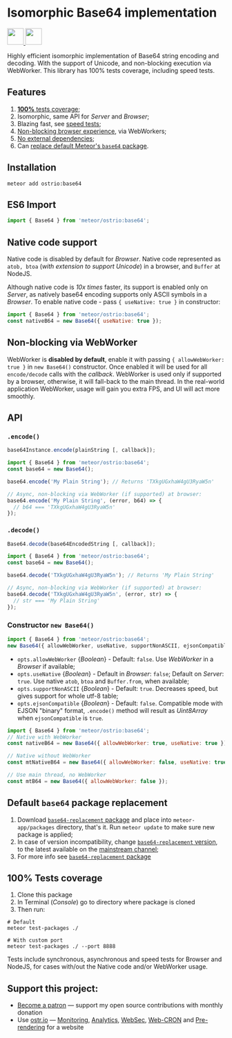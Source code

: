 # Isomorphic Base64 implementation

<a href="https://www.patreon.com/bePatron?u=20396046">
  <img src="https://c5.patreon.com/external/logo/become_a_patron_button@2x.png" height="38">
</a>

<a href="https://ostr.io/info/built-by-developers-for-developers">
  <img src="https://ostr.io/apple-touch-icon-60x60.png" height="38">
</a>

Highly efficient isomorphic implementation of Base64 string encoding and decoding. With the support of Unicode, and non-blocking execution via WebWorker. This library has 100% tests coverage, including speed tests.

## Features

1. [__100%__ tests coverage](https://github.com/VeliovGroup/meteor-base64#100-tests-coverage);
2. Isomorphic, same API for *Server* and *Browser*;
3. Blazing fast, see [speed tests](https://github.com/VeliovGroup/meteor-base64#100-tests-coverage);
4. [Non-blocking browser experience](https://github.com/VeliovGroup/meteor-base64#non-blocking-via-webworker), via WebWorkers;
5. [No external dependencies](https://github.com/VeliovGroup/meteor-base64/blob/master/package.js#L9);
6. Can [replace default Meteor's `base64` package](https://github.com/VeliovGroup/meteor-base64#default-base64-package-replacement).

## Installation

```shell
meteor add ostrio:base64
```

## ES6 Import

```js
import { Base64 } from 'meteor/ostrio:base64';
```

## Native code support

Native code is disabled by default for *Browser*. Native code represented as `atob, btoa` (*with extension to support Unicode*) in a browser, and `Buffer` at NodeJS.

Although native code is *10x times* faster, its support is enabled only on *Server*, as natively base64 encoding supports only ASCII symbols in a *Browser*. To enable native code - pass `{ useNative: true }` in constructor:

```js
import { Base64 } from 'meteor/ostrio:base64';
const nativeB64 = new Base64({ useNative: true });
```

## Non-blocking via WebWorker

WebWorker is __disabled by default__, enable it with passing `{ allowWebWorker: true }` in `new Base64()` constructor. Once enabled it will be used for all `encode/decode` calls with the *callback*. WebWorker is used only if supported by a browser, otherwise, it will fall-back to the main thread. In the real-world application WebWorker, usage will gain you extra FPS, and UI will act more smoothly.

## API

### `.encode()`

```js
base64Instance.encode(plainString [, callback]);
```

```js
import { Base64 } from 'meteor/ostrio:base64';
const base64 = new Base64();

base64.encode('My Plain String'); // Returns 'TXkgUGxhaW4gU3RyaW5n'

// Async, non-blocking via WebWorker (if supported) at browser:
base64.encode('My Plain String', (error, b64) => {
  // b64 === 'TXkgUGxhaW4gU3RyaW5n'
});
```

### `.decode()`

```js
Base64.decode(base64EncodedString [, callback]);
```

```js
import { Base64 } from 'meteor/ostrio:base64';
const base64 = new Base64();

base64.decode('TXkgUGxhaW4gU3RyaW5n'); // Returns 'My Plain String'

// Async, non-blocking via WebWorker (if supported) at browser:
base64.decode('TXkgUGxhaW4gU3RyaW5n', (error, str) => {
  // str === 'My Plain String'
});
```

### Constructor `new Base64()`

```js
import { Base64 } from 'meteor/ostrio:base64';
new Base64({ allowWebWorker, useNative, supportNonASCII, ejsonCompatible });
```

- `opts.allowWebWorker` {*Boolean*} - Default: `false`. Use *WebWorker* in a *Browser* if available;
- `opts.useNative` {*Boolean*} - Default in *Browser*: `false`; Default on *Server*: `true`. Use native `atob`, `btoa` and `Buffer.from`, when available;
- `opts.supportNonASCII` {*Boolean*} - Default: `true`. Decreases speed, but gives support for whole utf-8 table;
- `opts.ejsonCompatible` {*Boolean*} - Default: `false`. Compatible mode with EJSON "binary" format, `.encode()` method will result as *Uint8Array* when `ejsonCompatible` is `true`.

```js
import { Base64 } from 'meteor/ostrio:base64';
// Native with WebWorker
const nativeB64 = new Base64({ allowWebWorker: true, useNative: true });

// Native without WebWorker
const mtNativeB64 = new Base64({ allowWebWorker: false, useNative: true });

// Use main thread, no WebWorker
const mtB64 = new Base64({ allowWebWorker: false });
```

## Default `base64` package replacement

1. Download [`base64-replacement` package](https://github.com/VeliovGroup/meteor-base64-replacement/archive/master.zip) and place into `meteor-app/packages` directory, that's it. Run `meteor update` to make sure new package is applied;
2. In case of version incompatibility, change [`base64-replacement` version](https://github.com/VeliovGroup/meteor-base64-replacement/blob/master/package.js#L3), to the latest available on the [mainstream channel](https://github.com/meteor/meteor/blob/devel/packages/base64/package.js#L3);
3. For more info see [`base64-replacement` package](https://github.com/VeliovGroup/meteor-base64-replacement)

## 100% Tests coverage

1. Clone this package
2. In Terminal (*Console*) go to directory where package is cloned
3. Then run:

```shell
# Default
meteor test-packages ./

# With custom port
meteor test-packages ./ --port 8888
```

Tests include synchronous, asynchronous and speed tests for Browser and NodeJS, for cases with/out the Native code and/or WebWorker usage.

## Support this project:

- [Become a patron](https://www.patreon.com/bePatron?u=20396046) — support my open source contributions with monthly donation
- Use [ostr.io](https://ostr.io) — [Monitoring](https://snmp-monitoring.com), [Analytics](https://ostr.io/info/web-analytics), [WebSec](https://domain-protection.info), [Web-CRON](https://web-cron.info) and [Pre-rendering](https://prerendering.com) for a website
